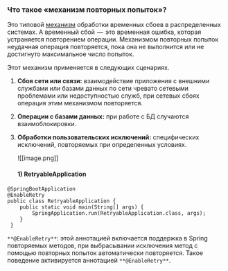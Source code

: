 
### Что такое «механизм повторных попыток»?

Это типовой [механизм](https://bootcamptoprod.com/spring-boot-retry/) обработки временных сбоев в распределенных системах. [](https://bootcamptoprod.com/spring-boot-retry/)А временный сбой  —  это временная ошибка, которая устраняется повторением операции. Механизмом повторных попыток неудачная операция повторяется, пока она не выполнится или не достигнуто максимальное число попыток.

Этот механизм применяется в следующих сценариях.

1. **Сбоя сети или связи:** взаимодействие приложения с внешними службами или базами данных по сети чревато сетевыми проблемами или недоступностью служб, при сетевых сбоях операция этим механизмом повторяется.
2. **Операции с базами данных:** при работе с БД случаются взаимоблокировки.
3. **Обработки пользовательских исключений:** специфических исключений, повторяемых при определенных условиях.
   
   ![[image.png]]
   
   #### **1) RetryableApplication**

```
@SpringBootApplication
@EnableRetry
public class RetryableApplication {    
	public static void main(String[] args) {        
		SpringApplication.run(RetryableApplication.class, args);    
	}
 }
```

`**@EnableRetry**`: этой аннотацией включается поддержка в Spring повторяемых методов, при выбрасывании исключения метод с помощью повторных попыток автоматически повторяется. Такое поведение активируется аннотацией `**@EnableRetry**`.